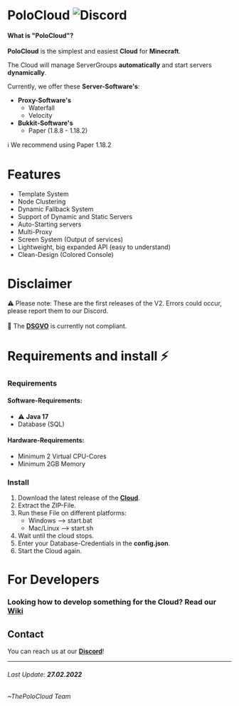 # PoloCloud ![Discord](https://img.shields.io/discord/864929475108274237?label=Discord&logo=Discord&style=for-the-badge)


#### What is "PoloCloud"?
**PoloCloud** is the simplest and easiest **Cloud** for **Minecraft**.

The Cloud will manage ServerGroups **automatically** and start servers **dynamically**.

Currently, we offer these **Server-Software's**:
- **Proxy-Software's**
	- Waterfall
	- Velocity
- **Bukkit-Software's**
	- Paper (1.8.8 - 1.18.2)

:information_source: We recommend using Paper 1.18.2

# Features
- Template System
- Node Clustering
- Dynamic Fallback System
- Support of Dynamic and Static Servers
- Auto-Starting servers
- Multi-Proxy
- Screen System (Output of services)  
- Lightweight, big expanded API (easy to understand)
- Clean-Design (Colored Console)

# Disclaimer

:warning: Please note: These are the first releases of the V2. Errors could occur, please report them to our Discord.
<br>
<br>
:triangular_flag_on_post: The [**DSGVO**](https://dsgvo-gesetz.de) is currently not compliant.

# Requirements and install :zap:

### Requirements

#### Software-Requirements:
- :warning: **Java 17**
- Database (SQL)

#### Hardware-Requirements:
- Minimum 2 Virtual CPU-Cores
- Minimum 2GB Memory

### Install

1. Download the latest release of the [**Cloud**](https://github.com/PoloServices/PoloCloud/releases/latest/download/PoloCloud.zip).
2. Extract the ZIP-File.
3. Run these File on different platforms:
	- Windows --> start.bat
	- Mac/Linux --> start.sh
4. Wait until the cloud stops.
5. Enter your Database-Credentials in the **config.json**.
6. Start the Cloud again.

# For Developers

### Looking how to develop something for the Cloud? Read our [**Wiki**](https://github.com/PoloServices/PoloCloud/wiki/getStarted)

## Contact

You can reach us at our [**Discord**](https://discord.com/invite/2yDWH3VxKC)!

<hr>

###### Last Update: **27.02.2022**
###### ~ThePoloCloud Team
